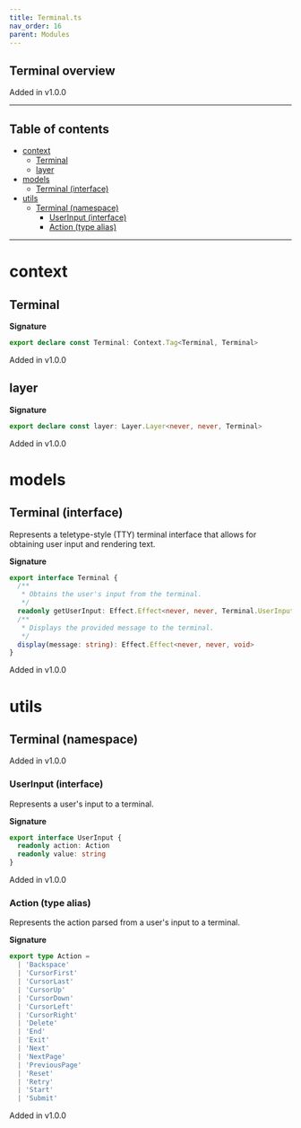 ```yaml
---
title: Terminal.ts
nav_order: 16
parent: Modules
---
```


## Terminal overview

Added in v1.0.0

---

<h2 class="text-delta">Table of contents</h2>

- [context](#context)
  - [Terminal](#terminal)
  - [layer](#layer)
- [models](#models)
  - [Terminal (interface)](#terminal-interface)
- [utils](#utils)
  - [Terminal (namespace)](#terminal-namespace)
    - [UserInput (interface)](#userinput-interface)
    - [Action (type alias)](#action-type-alias)

---

# context

## Terminal

**Signature**

```ts
export declare const Terminal: Context.Tag<Terminal, Terminal>
```

Added in v1.0.0

## layer

**Signature**

```ts
export declare const layer: Layer.Layer<never, never, Terminal>
```

Added in v1.0.0

# models

## Terminal (interface)

Represents a teletype-style (TTY) terminal interface that allows for
obtaining user input and rendering text.

**Signature**

```ts
export interface Terminal {
  /**
   * Obtains the user's input from the terminal.
   */
  readonly getUserInput: Effect.Effect<never, never, Terminal.UserInput>
  /**
   * Displays the provided message to the terminal.
   */
  display(message: string): Effect.Effect<never, never, void>
}
```

Added in v1.0.0

# utils

## Terminal (namespace)

Added in v1.0.0

### UserInput (interface)

Represents a user's input to a terminal.

**Signature**

```ts
export interface UserInput {
  readonly action: Action
  readonly value: string
}
```

Added in v1.0.0

### Action (type alias)

Represents the action parsed from a user's input to a terminal.

**Signature**

```ts
export type Action =
  | 'Backspace'
  | 'CursorFirst'
  | 'CursorLast'
  | 'CursorUp'
  | 'CursorDown'
  | 'CursorLeft'
  | 'CursorRight'
  | 'Delete'
  | 'End'
  | 'Exit'
  | 'Next'
  | 'NextPage'
  | 'PreviousPage'
  | 'Reset'
  | 'Retry'
  | 'Start'
  | 'Submit'
```

Added in v1.0.0
